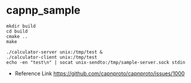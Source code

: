 # capnp_sample

~~~
mkdir build
cd build
cmake ..
make

./calculator-server unix:/tmp/test &
./calculator-client unix:/tmp/test
echo -en "test\n" | socat unix-sendto:/tmp/sample-server.sock stdin
~~~

- Reference Link
https://github.com/capnproto/capnproto/issues/1000